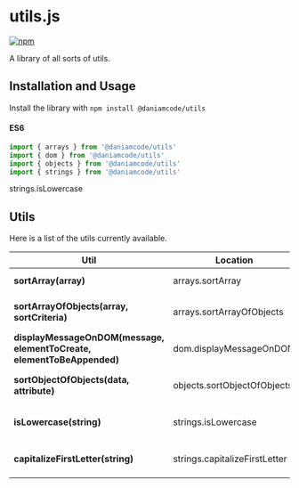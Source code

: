 # utils.js

[![npm](https://img.shields.io/npm/v/npm-auto-version.svg?maxAge=2592000)](https://www.npmjs.com/package/@daniamcode/utils)

A library of all sorts of utils.

## Installation and Usage

Install the library with `npm install @daniamcode/utils`

#### ES6

```javascript
import { arrays } from '@daniamcode/utils'
import { dom } from '@daniamcode/utils'
import { objects } from '@daniamcode/utils'
import { strings } from '@daniamcode/utils'
```

strings.isLowercase

## Utils

Here is a list of the utils currently available.

Util                                    | Location                               | Description
--------------------------------------- | -------------------------------------- | --------------------------------------
**sortArray(array)** | arrays.sortArray | sorts alphabetically.
**sortArrayOfObjects(array, sortCriteria)** | arrays.sortArrayOfObjects | sorts by a property of the objects.
**displayMessageOnDOM(message, elementToCreate, elementToBeAppended)** | dom.displayMessageOnDOM | displays a message on the DOM.
**sortObjectOfObjects(data, attribute)** | objects.sortObjectOfObjects | sorts by a property of the objects.
**isLowercase(string)** | strings.isLowercase | checks if string is in lowercase.
**capitalizeFirstLetter(string)** | strings.capitalizeFirstLetter | capitalizes the first letter of a string.